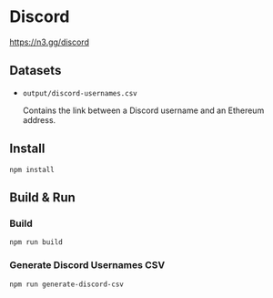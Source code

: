 # Discord

https://n3.gg/discord

## Datasets

- `output/discord-usernames.csv`

  Contains the link between a Discord username and an Ethereum address.

## Install

```
npm install
```

## Build & Run

### Build

```
npm run build
```

### Generate Discord Usernames CSV

```
npm run generate-discord-csv
```
